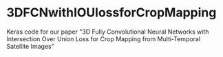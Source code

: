 # 3DFCNwithIOUlossforCropMapping
Keras code for our paper "3D Fully Convolutional Neural Networks with Intersection Over Union Loss for Crop Mapping from Multi-Temporal Satellite Images"
